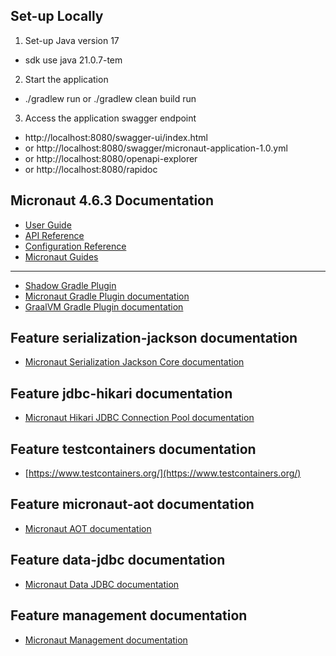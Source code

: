 ## Set-up Locally
1. Set-up Java version 17
- sdk use java 21.0.7-tem
2. Start the application
- ./gradlew run or ./gradlew clean build run
3. Access the application swagger endpoint 
- http://localhost:8080/swagger-ui/index.html
- or http://localhost:8080/swagger/micronaut-application-1.0.yml
- or http://localhost:8080/openapi-explorer
- or http://localhost:8080/rapidoc


## Micronaut 4.6.3 Documentation

- [User Guide](https://docs.micronaut.io/4.6.3/guide/index.html)
- [API Reference](https://docs.micronaut.io/4.6.3/api/index.html)
- [Configuration Reference](https://docs.micronaut.io/4.6.3/guide/configurationreference.html)
- [Micronaut Guides](https://guides.micronaut.io/index.html)

---

- [Shadow Gradle Plugin](https://plugins.gradle.org/plugin/com.github.johnrengelman.shadow)
- [Micronaut Gradle Plugin documentation](https://micronaut-projects.github.io/micronaut-gradle-plugin/latest/)
- [GraalVM Gradle Plugin documentation](https://graalvm.github.io/native-build-tools/latest/gradle-plugin.html)

## Feature serialization-jackson documentation

- [Micronaut Serialization Jackson Core documentation](https://micronaut-projects.github.io/micronaut-serialization/latest/guide/)

## Feature jdbc-hikari documentation

- [Micronaut Hikari JDBC Connection Pool documentation](https://micronaut-projects.github.io/micronaut-sql/latest/guide/index.html#jdbc)

## Feature testcontainers documentation

- [https://www.testcontainers.org/](https://www.testcontainers.org/)

## Feature micronaut-aot documentation

- [Micronaut AOT documentation](https://micronaut-projects.github.io/micronaut-aot/latest/guide/)

## Feature data-jdbc documentation

- [Micronaut Data JDBC documentation](https://micronaut-projects.github.io/micronaut-data/latest/guide/index.html#jdbc)

## Feature management documentation

- [Micronaut Management documentation](https://docs.micronaut.io/latest/guide/index.html#management)


